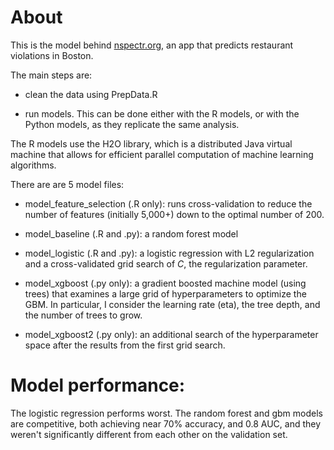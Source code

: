 # About

This is the model behind [nspectr.org](http://www.nspectr.org), an app that predicts restaurant violations in Boston.

The main steps are:

+ clean the data using PrepData.R

+ run models. This can be done either with the R models, or with the Python models, as they replicate the same analysis.

The R models use the H2O library, which is a distributed Java virtual machine that allows for efficient parallel computation of machine learning algorithms.

There are are 5 model files:

+ model_feature_selection (.R only): runs cross-validation to reduce the number of features (initially 5,000+) down to the optimal number of 200.

+ model_baseline (.R and .py): a random forest model

+ model_logistic (.R and .py): a logistic regression with L2 regularization and a cross-validated grid search of $C$, the regularization parameter.

+ model_xgboost  (.py only): a gradient boosted machine model (using trees) that examines a large grid of hyperparameters to optimize the GBM. In particular, I consider the learning rate (eta), the tree depth, and the number of trees to grow.

+ model_xgboost2 (.py only): an additional search of the hyperparameter space after the results from the first grid search.

# Model performance:

The logistic regression performs worst. The random forest and gbm models are competitive, both achieving near 70% accuracy, and 0.8 AUC, and they weren't significantly different from each other on the validation set.
